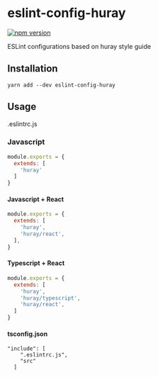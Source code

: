 # eslint-config-huray
[![npm version](https://badge.fury.io/js/eslint-config-huray.svg)](https://badge.fury.io/js/eslint-config-huray)

ESLint configurations based on huray style guide

## Installation
```
yarn add --dev eslint-config-huray
```

## Usage
.eslintrc.js

### Javascript
```javascript
module.exports = {
  extends: [
    'huray'
  ]
}
```

#### Javascript + React
```js
module.exports = {
  extends: [
    'huray',
    'huray/react',
  ],
}
``` 


#### Typescript + React
```javascript
module.exports = {
  extends: [
    'huray',
    'huray/typescript',
    'huray/react',
  ]
}
```
#### tsconfig.json
```
"include": [
    ".eslintrc.js",
    "src"
  ]
  ```
